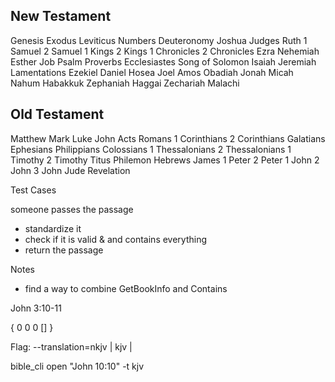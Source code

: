 New Testament
---
Genesis
Exodus
Leviticus
Numbers
Deuteronomy
Joshua
Judges
Ruth
1 Samuel
2 Samuel
1 Kings
2 Kings
1 Chronicles
2 Chronicles
Ezra
Nehemiah
Esther
Job
Psalm
Proverbs
Ecclesiastes
Song of Solomon
Isaiah
Jeremiah
Lamentations
Ezekiel
Daniel
Hosea
Joel
Amos
Obadiah
Jonah
Micah
Nahum
Habakkuk
Zephaniah
Haggai
Zechariah
Malachi

Old Testament
---
Matthew
Mark
Luke
John
Acts
Romans
1 Corinthians
2 Corinthians
Galatians
Ephesians
Philippians
Colossians
1 Thessalonians
2 Thessalonians
1 Timothy
2 Timothy
Titus
Philemon
Hebrews
James
1 Peter
2 Peter
1 John
2 John
3 John
Jude
Revelation


<!-- (^\s*[1-3]?\s*[A-Za-z]+)\s*(\d+)[;: ]+(\d+)([-, ]+\d+)? # Main Regex # -->
<!-- (^\s*[1-3]?\s*)([A-Za-z]+)\s*(\d+)[;: ]+(\d+)([-, ]+)?(\d+)? # Main Regex w/ Numbers before the books having a capture group & delimiters -->

<!-- (?P<book>^\s*[1-3]?\s*[A-Za-z]+)\s*(?P<chapter>\d+)[;: ]+(?P<verse>\d+)(?P<verses>[-, ]+\d+)? # Main Regex # -->
<!-- (?P<book>^\s*[1-3]?\s*[A-Za-z]+)\s*(?P<chapter>\d+)[;: ]+(?P<verse>\d+)(?P<delimiter>[-, ]+)?(?P<verses>\d+)?  #Main Regex w/ delimiter as a capture group -->

<!-- (?P<num>^\s*[1-3]?\s*)(?P<book>[A-Za-z]+)\s*(?P<chapter>\d+)[;: ]+(?P<verse>\d+)(?P<delimiter>[-, ]+)?(?P<extraverse>\d+)? # Main Regex w/ Numbers before the books having a capture group & delimiters -->









  Test Cases 
<!-- 
         1          john 3:10123343343545
 1 john 3:10123343343545
1 john           31442343232442212312         102392344231 10 11
john 3:10-12
JOHN
       John
john
John 3:1034322342355353
John3:1
john :2 # check
John 3 :       1
john 3:10,11,12
john 3 12 13

John 3:3-5
1 John 4:5 - 6
2 john 4:5 - 4:6
3 john 4:5 - 3 John 4:6
John 4:5 - 6
john 4:5 - 4:6
John 4:5 - 1 John 4:6
1john4:6
john 4
john 4-5
1 john 4-5
john3:10
john 3 10
john 3:10
john3:10-11
john 3 10-11
john 3:10-11
john 3:10,21
 -->


someone passes the passage 
- standardize it 
- check if it is valid & and contains everything 
- return the passage


Notes
- find a way to combine GetBookInfo and Contains 





John 3:10-11



{ 
  0
  0
  0
  []
}

<!-- ========================== -->
Flag: 
  --translation=nkjv | kjv | 

bible_cli open "John 10:10" -t kjv 


